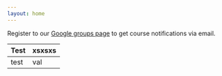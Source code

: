 ```yaml
---
layout: home
---
```

Register to our [Google groups page](https://groups.google.com/forum/#!forum/gp-id) to get course notifications via email.

| Test | xsxsxs |
| --- | --- |
| test | val |

